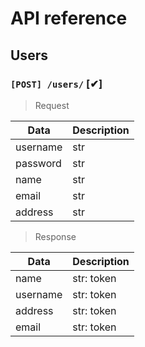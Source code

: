 # API reference

## Users

### `[POST] /users/` [✔]

> Request

| Data     | Description |
| -------- | ----------- |
| username | str         |
| password | str         |
| name     | str         |
| email    | str         |
| address  | str         |

> Response

| Data     | Description |
| -------- | ----------- |
| name     | str: token  |
| username | str: token  |
| address  | str: token  |
| email    | str: token  |
